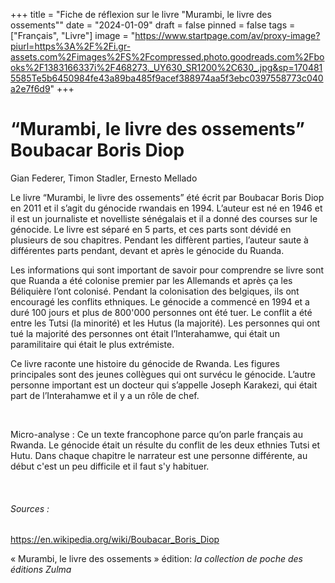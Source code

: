 +++
title = "Fiche de réflexion sur le livre \"Murambi, le livre des ossements\""
date = "2024-01-09"
draft = false
pinned = false
tags = ["Français", "Livre"]
image = "https://www.startpage.com/av/proxy-image?piurl=https%3A%2F%2Fi.gr-assets.com%2Fimages%2FS%2Fcompressed.photo.goodreads.com%2Fbooks%2F1383166337i%2F468273._UY630_SR1200%2C630_.jpg&sp=1704815585Te5b6450984fe43a89ba485f9acef388974aa5f3ebc0397558773c040a2e7f6d9"
+++
# “Murambi, le livre des ossements” Boubacar Boris Diop

Gian Federer, Timon Stadler, Ernesto Mellado

Le livre “Murambi, le livre des ossements” été écrit par Boubacar Boris Diop en 2011 et il s’agit du génocide rwandais en 1994. L’auteur est né en 1946 et il est un journaliste et novelliste sénégalais et il a donné des courses sur le génocide. Le livre est séparé en 5 parts, et ces parts sont dévidé en plusieurs de sou chapitres. Pendant les diffèrent parties, l’auteur saute à différentes parts pendant, devant et après le génocide du Ruanda.

Les informations qui sont important de savoir pour comprendre se livre sont que Ruanda a été colonise premier par les Allemands et après ça les Béliquière l’ont colonisé. Pendant la colonisation des belgiques, ils ont encouragé les conflits ethniques. Le génocide a commencé en 1994 et a duré 100 jours et plus de 800'000 personnes ont été tuer. Le conflit a été entre les Tutsi (la minorité) et les Hutus (la majorité). Les personnes qui ont tué la majorité des personnes ont était l’Interahamwe, qui était un paramilitaire qui était le plus extrémiste.

Ce livre raconte une histoire du génocide de Rwanda. Les figures principales sont des jeunes collègues qui ont survécu le génocide. L’autre personne important est un docteur qui s’appelle Joseph Karakezi, qui était part de l’Interahamwe et il y a un rôle de chef.

 

Micro-analyse : Ce un texte francophone parce qu’on parle français au Rwanda. Le génocide était un résulte du conflit de les deux ethnies Tutsi et Hutu. Dans chaque chapitre le narrateur est une personne différente, au début c'est un peu difficile et il faut s'y habituer.

 

###### Sources :

https://en.wikipedia.org/wiki/Boubacar_Boris_Diop

« Murambi, le livre des ossements » édition: *la collection de poche des éditions Zulma*